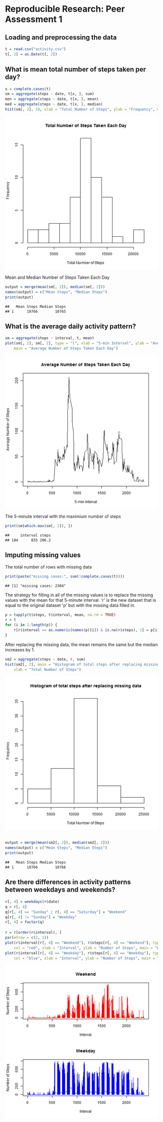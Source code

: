 # Reproducible Research: Peer Assessment 1

## Loading and preprocessing the data

```r
t = read.csv("activity.csv")
t[, 2] = as.Date(t[, 2])
```


## What is mean total number of steps taken per day?

```r
x = complete.cases(t)
sm = aggregate(steps ~ date, t[x, ], sum)
men = aggregate(steps ~ date, t[x, ], mean)
med = aggregate(steps ~ date, t[x, ], median)
hist(sm[, 2], 10, xlab = "Total Number of Steps", ylab = "Frequency", main = "Total Number of Steps Taken Each Day")
```

![plot of chunk unnamed-chunk-2](figure/unnamed-chunk-2.png) 

Mean and Median Number of Steps Taken Each Day

```r
output = merge(mean(sm[, 2]), median(sm[, 2]))
names(output) = c("Mean Steps", "Median Steps")
print(output)
```

```
##   Mean Steps Median Steps
## 1      10766        10765
```


## What is the average daily activity pattern?

```r
sm = aggregate(steps ~ interval, t, mean)
plot(sm[, 1], sm[, 2], type = "l", xlab = "5-min Interval", ylab = "Average Number of Steps", 
    main = "Average Number of Steps Taken Each Day")
```

![plot of chunk unnamed-chunk-4](figure/unnamed-chunk-4.png) 


The 5-minute interval with the maximium number of steps

```r
print(sm[which.max(sm[, 2]), ])
```

```
##     interval steps
## 104      835 206.2
```


## Imputing missing values

The total number of rows with missing data

```r
print(paste("missing cases:", sum(!complete.cases(t))))
```

```
## [1] "missing cases: 2304"
```


The strategy for filling in all of the missing values is to replace the missing values with the mean for that 5-minute interval. 'r' is the new dataset that is equal to the original dataset 'p' but with the missing data filled in. 

```r
p = tapply(t$steps, t$interval, mean, na.rm = TRUE)
r = t
for (i in 1:length(p)) {
    r[r$interval == as.numeric(names(p)[i]) & is.na(r$steps), 1] = p[i]
}
```



After replacing the missing data, the mean remains the same but the median increases by 1.  

```r
sm2 = aggregate(steps ~ date, r, sum)
hist(sm2[, 2], main = "Histogram of total steps after replacing missing data", 
    xlab = "Total Number of Steps")
```

![plot of chunk unnamed-chunk-8](figure/unnamed-chunk-8.png) 

```r

output = merge(mean(sm2[, 2]), median(sm2[, 2]))
names(output) = c("Mean Steps", "Median Steps")
print(output)
```

```
##   Mean Steps Median Steps
## 1      10766        10766
```

## Are there differences in activity patterns between weekdays and weekends?

```r
r[, 4] = weekdays(r$date)
q = r[, 4]
q[r[, 4] == "Sunday" | r[, 4] == "Saturday"] = "Weekend"
q[r[, 4] != "Sunday"] = "Weekday"
r[, 4] = factor(q)

r = r[order(r$interval), ]
par(mfrow = c(2, 1))
plot(r$interval[r[, 4] == "Weekend"], r$steps[r[, 4] == "Weekend"], type = "l", 
    col = "red", xlab = "Interval", ylab = "Number of Steps", main = "Weekend")
plot(r$interval[r[, 4] == "Weekday"], r$steps[r[, 4] == "Weekday"], type = "l", 
    col = "blue", xlab = "Interval", ylab = "Number of Steps", main = "Weekday")
```

![plot of chunk unnamed-chunk-9](figure/unnamed-chunk-9.png) 


